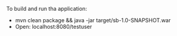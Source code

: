 To build and run tha application:
 * mvn clean package && java -jar target/sb-1.0-SNAPSHOT.war
 * Open: localhost:8080/testuser